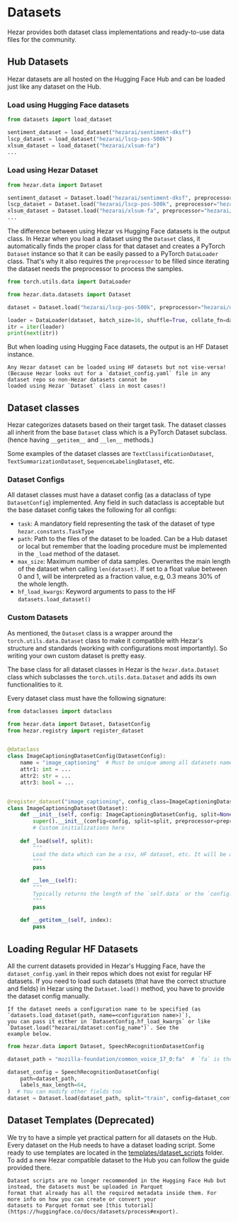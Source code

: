 # Datasets
Hezar provides both dataset class implementations and ready-to-use data files for the community.

## Hub Datasets
Hezar datasets are all hosted on the Hugging Face Hub and can be loaded just like any dataset on the Hub.

### Load using Hugging Face datasets
```python
from datasets import load_dataset

sentiment_dataset = load_dataset("hezarai/sentiment-dksf")
lscp_dataset = load_dataset("hezarai/lscp-pos-500k")
xlsum_dataset = load_dataset("hezarai/xlsum-fa")
...
```

### Load using Hezar Dataset
```python
from hezar.data import Dataset

sentiment_dataset = Dataset.load("hezarai/sentiment-dksf", preprocessor="hezarai/bert-base-fa")  # A TextClassificationDataset instance
lscp_dataset = Dataset.load("hezarai/lscp-pos-500k", preprocessor="hezarai/roberta-base-fa")  # A SequenceLabelingDataset instance
xlsum_dataset = Dataset.load("hezarai/xlsum-fa", preprocessor="hezarai/t5-base-fa")  # A TextSummarizationDataset instance
...
```

The difference between using Hezar vs Hugging Face datasets is the output class. In Hezar when you load
a dataset using the `Dataset` class, it automatically finds the proper class for that dataset and creates a
PyTorch `Dataset` instance so that it can be easily passed to a PyTorch `DataLoader` class. That's why it also requires
the `preprocessor` to be filled since iterating the dataset needs the preprocessor to process the samples. 
```python
from torch.utils.data import DataLoader

from hezar.data.datasets import Dataset

dataset = Dataset.load("hezarai/lscp-pos-500k", preprocessor="hezarai/distilbert-base-fa")

loader = DataLoader(dataset, batch_size=16, shuffle=True, collate_fn=dataset.data_collator)
itr = iter(loader)
print(next(itr))
```
But when loading using Hugging Face datasets, the output is an HF Dataset instance.

```{note}
Any Hezar dataset can be loaded using HF datasets but not vise-versa!
(Because Hezar looks out for a `dataset_config.yaml` file in any dataset repo so non-Hezar datasets cannot be
loaded using Hezar `Dataset` class in most cases!)
```

## Dataset classes
Hezar categorizes datasets based on their target task. The dataset classes all inherit from the base `Dataset` class
which is a PyTorch Dataset subclass. (hence having `__getitem__` and `__len__` methods.)

Some examples of the dataset classes are `TextClassificationDataset`, `TextSummarizationDataset`, `SequenceLabelingDataset`, etc.

### Dataset Configs
All dataset classes must have a dataset config (as a dataclass of type `DatasetConfig`) implemented. Any field in such
dataclass is acceptable but the base dataset config takes the following for all configs:
- `task`: A mandatory field representing the task of the dataset of type `hezar.constants.TaskType`
- `path`: Path to the files of the dataset to be loaded. Can be a Hub dataset or local but remember that the loading procedure must be implemented in the `_load` method of the dataset.
- `max_size`: Maximum number of data samples. Overwrites the main length of the dataset when calling `len(dataset)`.
If set to a float value between 0 and 1, will be interpreted as a fraction value, e.g, 0.3 means 30% of the whole length.
- `hf_load_kwargs`: Keyword arguments to pass to the HF `datasets.load_dataset()`

### Custom Datasets
As mentioned, the `Dataset` class is a wrapper around the `torch.utils.data.Dataset` class to make it compatible with
Hezar's structure and standards (working with configurations most importantly). So writing your own custom dataset is
pretty easy.

The base class for all dataset classes in Hezar is the `hezar.data.Dataset` class which subclasses the `torch.utils.data.Dataset`
and adds its own functionalities to it.

Every dataset class must have the following signature:
```python
from dataclasses import dataclass

from hezar.data import Dataset, DatasetConfig
from hezar.registry import register_dataset


@dataclass
class ImageCaptioningDatasetConfig(DatasetConfig):
    name = "image_captioning"  # Must be unique among all datasets names
    attr1: int = ...
    attr2: str = ...
    attr3: bool = ...


@register_dataset("image_captioning", config_class=ImageCaptioningDatasetConfig)  # registering is optional
class ImageCaptioningDataset(Dataset):
    def __init__(self, config: ImageCaptioningDatasetConfig, split=None, preprocessor=None, **kwargs):
        super().__init__(config=config, split=split, preprocessor=preprocessor, **kwargs)
        # Custom initializations here
    
    def _load(self, split):
        """
        Load the data which can be a csv, HF dataset, etc. It will be assigned to the `self.data` attribute.
        """
        pass
    
    def __len__(self):
        """
        Typically returns the length of the `self.data` or the `config.max_size` if set.
        """
        pass
    
    def __getitem__(self, index):
        pass
```

## Loading Regular HF Datasets
All the current datasets provided in Hezar's Hugging Face, have the `dataset_config.yaml` in their repos which does not
exist for regular HF datasets. If you need to load such datasets (that have the correct structure and fields) in Hezar
using the `Dataset.load()` method, you have to provide the dataset config manually.

```{note}
If the dataset needs a configuration name to be specified (as `datasets.load_dataset(path, name=<configuration name>)`),
you can pass it either in `DatasetConfig.hf_load_kwargs` or like `Dataset.load("hezarai/dataset:config_name")`. See the
example below.
```

```python
from hezar.data import Dataset, SpeechRecognitionDatasetConfig

dataset_path = "mozilla-foundation/common_voice_17_0:fa"  # `fa` is the config name of the dataset

dataset_config = SpeechRecognitionDatasetConfig(
    path=dataset_path,
    labels_max_length=64,
)  # You can modify other fields too
dataset = Dataset.load(dataset_path, split="train", config=dataset_config)
```


## Dataset Templates (Deprecated)
We try to have a simple yet practical pattern for all datasets on the Hub. Every dataset on the Hub needs to have
a dataset loading script. Some ready to use templates are located in the [templates/dataset_scripts](https://github.com/hezarai/hezar/tree/main/templates/dataset_scripts) folder.
To add a new Hezar compatible dataset to the Hub you can follow the guide provided there.

```{note}
Dataset scripts are no longer recommended in the Hugging Face Hub but instead, the datasets must be uploaded in Parquet
format that already has all the required metadata inside them. For more info on how you can create or convert your
datasets to Parquet format see [this tutorial](https://huggingface.co/docs/datasets/process#export).
```

